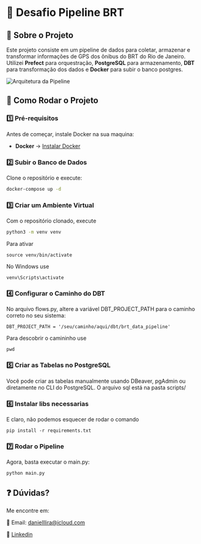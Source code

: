 # 🚀 Desafio Pipeline BRT  

## 📌 Sobre o Projeto  
Este projeto consiste em um pipeline de dados para coletar, armazenar e transformar informações de GPS dos ônibus do BRT do Rio de Janeiro. Utilizei **Prefect** para orquestração, **PostgreSQL** para armazenamento, **DBT** para transformação dos dados e **Docker** para subir o banco postgres.  

![Arquitetura da Pipeline](pipeline_excalidraw.jpg)  

## 🚀 Como Rodar o Projeto  

### 1️⃣ Pré-requisitos  
Antes de começar, instale Docker na sua maquina:  
- **Docker** → [Instalar Docker](https://docs.docker.com/get-docker/)  


### 2️⃣ Subir o Banco de Dados  
Clone o repositório e execute:  

```bash
docker-compose up -d
```

### 3️⃣ Criar um Ambiente Virtual

Com o repositório clonado, execute

```bash
python3 -m venv venv
```
Para ativar
```
source venv/bin/activate
```

No Windows use
```
venv\Scripts\activate
```

### 4️⃣ Configurar o Caminho do DBT

No arquivo flows.py, altere a variável DBT_PROJECT_PATH para o caminho correto no seu sistema:
```
DBT_PROJECT_PATH = '/seu/caminho/aqui/dbt/brt_data_pipeline'
```
Para descobrir o camininho use 
```
pwd 
```

### 5️⃣ Criar as Tabelas no PostgreSQL
Você pode criar as tabelas manualmente usando DBeaver, pgAdmin ou diretamente no CLI do PostgreSQL. O arquivo sql está na pasta scripts/


### 6️⃣ Instalar libs necessarias
E claro, não podemos esquecer de rodar o comando
```
pip install -r requirements.txt
```

### 7️⃣ Rodar o Pipeline
Agora, basta executar o main.py:
```
python main.py
```

## ❓ Dúvidas?

Me encontre em:

📩 Email: danielllira@icloud.com

💼 [Linkedin](https://www.linkedin.com/in/1danielllira/)




